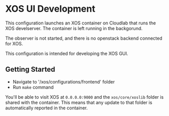 # XOS UI Development

This configuration launches an XOS container on Cloudlab that runs the XOS develserver. The container is left running
in the backgorund.

The observer is not started, and there is no openstack backend connected for XOS. 

This configuration is intended for developing the XOS GUI. 

## Getting Started

- Navigate to '/xos/configurations/frontend' folder
- Run `make` command

You'll be able to visit XOS at `0.0.0.0:9000` and the `xos/core/xoslib` folder is shared with the container. This means that any update to that folder is automatically reported in the container.
